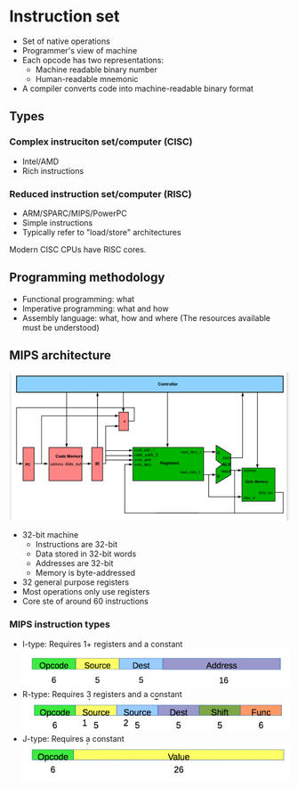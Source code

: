 # Instruction set
* Set of native operations
* Programmer's view of machine
* Each opcode has two representations:
	* Machine readable binary number
	* Human-readable mnemonic
* A compiler converts code into machine-readable binary format

## Types

### Complex instruciton set/computer (CISC)
* Intel/AMD
* Rich instructions

### Reduced instruction set/computer (RISC)
* ARM/SPARC/MIPS/PowerPC
* Simple instructions
* Typically refer to "load/store" architectures

Modern CISC CPUs have RISC cores.

## Programming methodology
* Functional programming: what
* Imperative programming: what and how
* Assembly language: what, how and where (The resources available must be understood)

## MIPS architecture
![MIPS architecture](img/mips.png)

* 32-bit machine
	* Instructions are 32-bit
	* Data stored in 32-bit words
	* Addresses are 32-bit
	* Memory is byte-addressed
* 32 general purpose registers
* Most operations only use registers
* Core ste of around 60 instructions

### MIPS instruction types
* I-type: Requires 1+ registers and a constant
![I-Type instruction](img/i-type.png)
* R-type: Requires 3 registers and a constant
![R-Type instruction](img/r-type.png)
* J-type: Requires a constant
![J-Type instruction](img/j-type.png)
